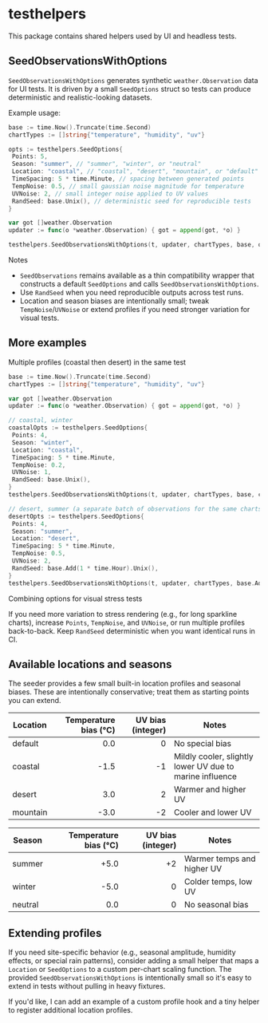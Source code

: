 # testhelpers

This package contains shared helpers used by UI and headless tests.

## SeedObservationsWithOptions

`SeedObservationsWithOptions` generates synthetic `weather.Observation` data for UI tests. It is driven by a small `SeedOptions` struct so tests can produce deterministic and realistic-looking datasets.

Example usage:

```go
base := time.Now().Truncate(time.Second)
chartTypes := []string{"temperature", "humidity", "uv"}

opts := testhelpers.SeedOptions{
 Points: 5,
 Season: "summer", // "summer", "winter", or "neutral"
 Location: "coastal", // "coastal", "desert", "mountain", or "default"
 TimeSpacing: 5 * time.Minute, // spacing between generated points
 TempNoise: 0.5, // small gaussian noise magnitude for temperature
 UVNoise: 2, // small integer noise applied to UV values
 RandSeed: base.Unix(), // deterministic seed for reproducible tests
}

var got []weather.Observation
updater := func(o *weather.Observation) { got = append(got, *o) }

testhelpers.SeedObservationsWithOptions(t, updater, chartTypes, base, opts)
```

Notes
- `SeedObservations` remains available as a thin compatibility wrapper that constructs a default `SeedOptions` and calls `SeedObservationsWithOptions`.
- Use `RandSeed` when you need reproducible outputs across test runs.
- Location and season biases are intentionally small; tweak `TempNoise`/`UVNoise` or extend profiles if you need stronger variation for visual tests.

More examples
----------------

Multiple profiles (coastal then desert) in the same test

```go
base := time.Now().Truncate(time.Second)
chartTypes := []string{"temperature", "humidity", "uv"}

var got []weather.Observation
updater := func(o *weather.Observation) { got = append(got, *o) }

// coastal, winter
coastalOpts := testhelpers.SeedOptions{
 Points: 4,
 Season: "winter",
 Location: "coastal",
 TimeSpacing: 5 * time.Minute,
 TempNoise: 0.2,
 UVNoise: 1,
 RandSeed: base.Unix(),
}
testhelpers.SeedObservationsWithOptions(t, updater, chartTypes, base, coastalOpts)

// desert, summer (a separate batch of observations for the same charts)
desertOpts := testhelpers.SeedOptions{
 Points: 4,
 Season: "summer",
 Location: "desert",
 TimeSpacing: 5 * time.Minute,
 TempNoise: 0.5,
 UVNoise: 2,
 RandSeed: base.Add(1 * time.Hour).Unix(),
}
testhelpers.SeedObservationsWithOptions(t, updater, chartTypes, base.Add(-6*time.Hour), desertOpts)
```

Combining options for visual stress tests

If you need more variation to stress rendering (e.g., for long sparkline charts), increase `Points`, `TempNoise`, and `UVNoise`, or run multiple profiles back-to-back. Keep `RandSeed` deterministic when you want identical runs in CI.

Available locations and seasons
-------------------------------

The seeder provides a few small built-in location profiles and seasonal biases. These are intentionally conservative; treat them as starting points you can extend.

| Location | Temperature bias (°C) | UV bias (integer) | Notes |
|-----------|------------------------:|------------------:|-------|
| default | 0.0 | 0 | No special bias |
| coastal | -1.5 | -1 | Mildly cooler, slightly lower UV due to marine influence |
| desert | 3.0 | 2 | Warmer and higher UV |
| mountain | -3.0 | -2 | Cooler and lower UV |

| Season | Temperature bias (°C) | UV bias (integer) | Notes |
|-----------|------------------------:|------------------:|-------|
| summer | +5.0 | +2 | Warmer temps and higher UV |
| winter | -5.0 | 0 | Colder temps, low UV |
| neutral | 0.0 | 0 | No seasonal bias |

Extending profiles
-------------------

If you need site-specific behavior (e.g., seasonal amplitude, humidity effects, or special rain patterns), consider adding a small helper that maps a `Location` or `SeedOptions` to a custom per-chart scaling function. The provided `SeedObservationsWithOptions` is intentionally small so it's easy to extend in tests without pulling in heavy fixtures.

If you'd like, I can add an example of a custom profile hook and a tiny helper to register additional location profiles.
